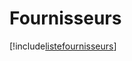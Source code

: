 # Fournisseurs

[!include[listefournisseurs](fournisseurs.listefournisseurs.autogen.md)]
























































